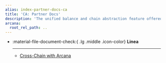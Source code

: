 ```yaml
---
alias: index-partner-docs-ca
title: 'CA: Partner Docs'
description: 'The unified balance and chain abstraction feature offered by the Arcana CA SDK lets users spend on any supported chain and token. Refer to the partner chain docs sites for more details.'
arcana:
  root_rel_path: ..
---
```


<div class="grid cards" markdown>

-   :material-file-document-check:{ .lg .middle .icon-color} __Linea__

    ---   

    * [Cross-Chain with Arcana](https://docs.linea.build/get-started/tooling/cross-chain/arcana)

</div>
